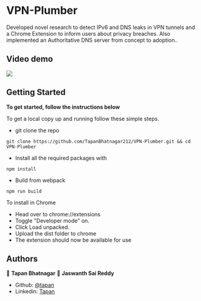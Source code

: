 # VPN-Plumber

Developed novel research to detect IPv6 and DNS leaks in VPN tunnels and a Chrome Extension to inform users about privacy breaches. Also implemented an Authoritative DNS server from concept to adoption..

## Video demo

![](./demo.gif)

## Getting Started

**To get started, follow the instructions below**

To get a local copy up and running follow these simple steps.

- git clone the repo

```
git clone https://github.com/TapanBhatnagar212/VPN-Plumber.git && cd VPN-Plumber
```

- Install all the required packages with

```
npm install
```

- Build from webpack

```
npm run build
```

To install in Chrome

- Head over to chrome://extensions
- Toggle "Developer mode" on.
- Click Load unpacked.
- Upload the dist folder to chrome
- The extension should now be available for use


## Authors

👤 **Tapan Bhatnagar**
👤 **Jaswanth Sai Reddy**

- Github: [@tapan](https://github.com/tapan-bhatnagar)
- Linkedin: [Tapan](https://www.linkedin.com/in/tapan212/)
